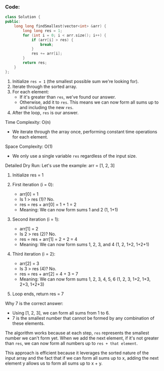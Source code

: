 ### Code:
```cpp
class Solution {
public:
    long long findSmallest(vector<int> &arr) {
        long long res = 1;
        for (int i = 0; i < arr.size(); i++) {
            if (arr[i] > res) {
                break;
            }
            res += arr[i];
        }
        return res;
    }
};
```

1. Initialize `res = 1` (the smallest possible sum we're looking for).
2. Iterate through the sorted array.
3. For each element:
   - If it's greater than `res`, we've found our answer.
   - Otherwise, add it to `res`. This means we can now form all sums up to and including the new `res`.
4. After the loop, `res` is our answer.

Time Complexity: O(n)
- We iterate through the array once, performing constant time operations for each element.

Space Complexity: O(1)
- We only use a single variable `res` regardless of the input size.

Detailed Dry Run:
Let's use the example: arr = [1, 2, 3]

1. Initialize res = 1

2. First iteration (i = 0):
   - arr[0] = 1
   - Is 1 > res (1)? No.
   - res = res + arr[0] = 1 + 1 = 2
   - Meaning: We can now form sums 1 and 2 (1, 1+1)

3. Second iteration (i = 1):
   - arr[1] = 2
   - Is 2 > res (2)? No.
   - res = res + arr[1] = 2 + 2 = 4
   - Meaning: We can now form sums 1, 2, 3, and 4 (1, 2, 1+2, 1+2+1)

4. Third iteration (i = 2):
   - arr[2] = 3
   - Is 3 > res (4)? No.
   - res = res + arr[2] = 4 + 3 = 7
   - Meaning: We can now form sums 1, 2, 3, 4, 5, 6 (1, 2, 3, 1+2, 1+3, 2+3, 1+2+3)

5. Loop ends, return res = 7

Why 7 is the correct answer:
- Using [1, 2, 3], we can form all sums from 1 to 6.
- 7 is the smallest number that cannot be formed by any combination of these elements.

The algorithm works because at each step, `res` represents the smallest number we can't form yet. When we add the next element, if it's not greater than `res`, we can now form all numbers up to `res + that element`.

This approach is efficient because it leverages the sorted nature of the input array and the fact that if we can form all sums up to x, adding the next element y allows us to form all sums up to x + y.
